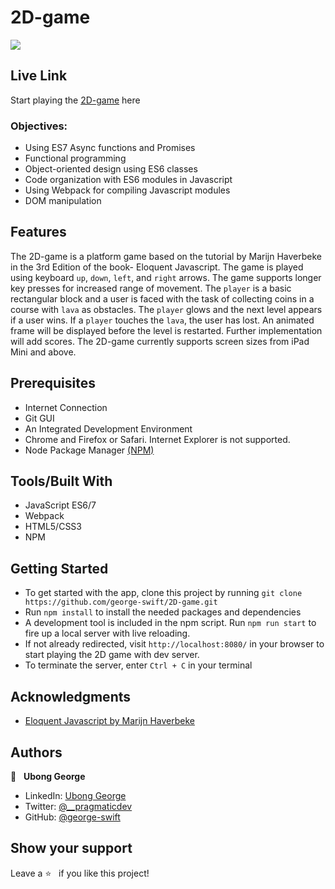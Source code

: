 # 2D-game

![](./2D-game.gif)

## Live Link
Start playing the [2D-game](https://george-swift.github.io/2D-game/) here

### Objectives:
- Using ES7 Async functions and Promises
- Functional programming
- Object-oriented design using ES6 classes
- Code organization with ES6 modules in Javascript
- Using Webpack for compiling Javascript modules
- DOM manipulation

## Features
The 2D-game is a platform game based on the tutorial by Marijn Haverbeke in the 3rd Edition of the book- Eloquent Javascript. The 
game is played using keyboard `up`, `down`, `left`, and `right` arrows. The game supports longer key presses for increased range of movement. The `player` is a basic rectangular block and a user is faced with the task of collecting coins in a course with `lava` as obstacles. The `player` glows and the next level appears if a user wins. If a `player` touches the `lava`, the user has lost. An animated frame will be displayed before the level is restarted. Further implementation will add scores. The 2D-game currently supports screen sizes from iPad Mini and above.

## Prerequisites
- Internet Connection
- Git GUI
- An Integrated Development Environment
- Chrome and Firefox or Safari. Internet Explorer is not supported.
- Node Package Manager [(NPM)](https://docs.npmjs.com/about-npm)

## Tools/Built With
- JavaScript ES6/7
- Webpack
- HTML5/CSS3
- NPM

## Getting Started
- To get started with the app, clone this project by running `git clone https://github.com/george-swift/2D-game.git`
- Run `npm install` to install the needed packages and dependencies
- A development tool is included in the npm script. Run `npm run start` to fire up a local server with live reloading.
- If not already redirected, visit `http://localhost:8080/` in your browser to start playing the 2D game with dev server.
- To terminate the server, enter `Ctrl + C` in your terminal

## Acknowledgments

- [Eloquent Javascript by Marijn Haverbeke](https://eloquentjavascript.net/)
## Authors

👤 &nbsp; **Ubong George**
- LinkedIn: [Ubong George](https://www.linkedin.com/in/ubong-itok)
- Twitter: [@\_\_pragmaticdev](https://twitter.com/__pragmaticdev)
- GitHub: [@george-swift](https://github.com/george-swift)

## Show your support

Leave a :star:️ &nbsp; if you like this project!

